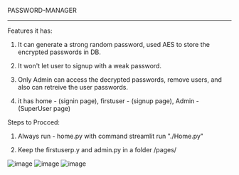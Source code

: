 PASSWORD-MANAGER 

______________________________________________________________________________ 

Features it has: 

1. It can generate a strong random password, used AES to store the encrypted passwords in DB. 

2. It won't let user to signup with a weak password. 

3. Only Admin can access the decrypted passwords, remove users, and also can retreive the user passwords. 

4. it has home - (signin page), firstuser - (signup page), Admin - (SuperUser page) 

  

Steps to Procced: 

1. Always run - home.py with command streamlit run "./Home.py" 

2. Keep the firstuserp.y and admin.py in a folder /pages/ 

![image](https://github.com/MST-369/Password-Manger/assets/145525421/579ade39-d24b-4875-a63b-a6ce95560c13)
![image](https://github.com/MST-369/Password-Manger/assets/145525421/79432761-7dcc-4ada-b27d-57731da02163)
![image](https://github.com/MST-369/Password-Manger/assets/145525421/3de15255-7362-4300-9de8-801d0118497f)
